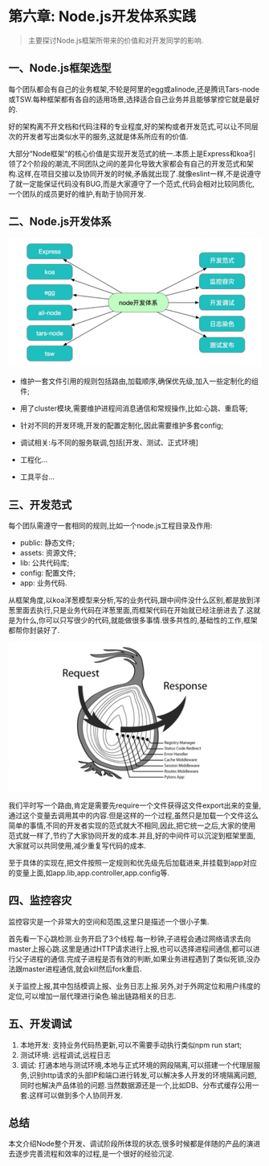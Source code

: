 # 第六章: Node.js开发体系实践

> 主要探讨Node.js框架所带来的价值和对开发同学的影响.

## 一、Node.js框架选型

每个团队都会有自己的业务框架,不轮是阿里的egg或alinode,还是腾讯Tars-node或TSW.每种框架都有各自的适用场景,选择适合自己业务并且能够掌控它就是最好的.

好的架构离不开文档和代码注释的专业程度,好的架构或者开发范式,可以让不同层次的开发者写出类似水平的服务,这就是体系所应有的价值.

大部分“Node框架“的核心价值是实现开发范式的统一.本质上是Express和koa引领了2个阶段的潮流,不同团队之间的差异化导致大家都会有自己的开发范式和架构.这样,在项目交接以及协同开发的时候,矛盾就出现了.就像eslint一样,不是说遵守了就一定能保证代码没有BUG,而是大家遵守了一个范式,代码会相对比较同质化,一个团队的成员更好的维护,有助于协同开发.

## 二、Node.js开发体系

![node-dev-system](/assets/node-dev-system.png)

* 维护一套文件引用的规则包括路由,加载顺序,确保优先级,加入一些定制化的组件;

* 用了cluster模块,需要维护进程间消息通信和常规操作,比如:心跳、重启等;

* 针对不同的开发环境,开发的配置定制化,因此需要维护多套config;

* 调试相关:与不同的服务联调,包括[开发、测试、正式环境]

* 工程化...

* 工具平台...

## 三、开发范式

每个团队需遵守一套相同的规则,比如一个node.js工程目录及作用: 

* public: 静态文件;
* assets: 资源文件;
* lib: 公共代码库;
* config: 配置文件;
* app: 业务代码.

从框架角度,以koa洋葱模型来分析,写的业务代码,跟中间件没什么区别,都是放到洋葱里面去执行,只是业务代码在洋葱里面,而框架代码在开始就已经注册进去了.这就是为什么,你可以只写很少的代码,就能做很多事情.很多共性的,基础性的工作,框架都帮你封装好了.

![node-koa](/assets/node-koa.png)

我们平时写一个路由,肯定是需要先require一个文件获得这文件export出来的变量,通过这个变量去调用其中的内容.但是这样的一个过程,虽然只是加载一个文件这么简单的事情,不同的开发者实现的范式就大不相同,因此,把它统一之后,大家的使用范式就一样了,节约了大家协同开发的成本.并且,好的中间件可以沉淀到框架里面,大家就可以共同使用,减少重复写代码的成本.

至于具体的实现在,把文件按照一定规则和优先级先后加载进来,并挂载到app对应的变量上面,如app.lib,app.controller,app.config等.

## 四、监控容灾

监控容灾是一个非常大的空间和范围,这里只是描述一个很小子集.

首先看一下心跳检测.业务开启了3个线程.每一秒钟,子进程会通过网络请求去向master上报心跳.这里是通过HTTP请求进行上报,也可以选择进程间通信,都可以进行父子进程的通信.完成子进程是否有效的判断,如果业务进程遇到了类似死锁,没办法跟master进程通信,就会kill然后fork重启.

关于监控上报,其中包括模调上报、业务日志上报.另外,对于外网定位和用户纬度的定位,可以增加一层代理进行染色.输出链路相关的日志.

## 五、开发调试

1. 本地开发: 支持业务代码热更新,可以不需要手动执行类似npm run start;
2. 测试环境: 远程调试,远程日志
3. 调试: 打通本地与测试环境,本地与正式环境的网段隔离,可以搭建一个代理层服务,识别http请求的头部IP和端口进行转发,可以解决多人开发的环境隔离问题,同时也解决产品体验的问题.当然数据源还是一个,比如DB、分布式缓存公用一套.这样可以做到多个人协同开发.

## 总结

本文介绍Node整个开发、调试阶段所体现的状态,很多时候都是伴随的产品的演进去逐步完善流程和效率的过程,是一个很好的经验沉淀.

